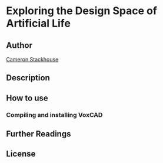 # Exploring the Design Space of Artificial Life

## Author
[Cameron Stackhouse](https://github.com/cameronstackhouse)

## Description

## How to use

### Compiling and installing VoxCAD

## Further Readings

## License
